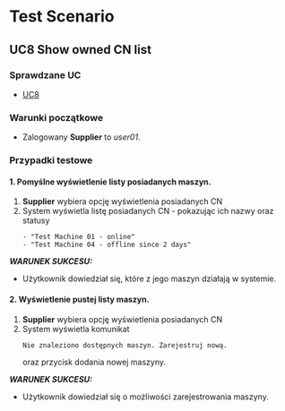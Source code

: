 # Test Scenario

## UC8 Show owned CN list

### Sprawdzane UC

- [UC8](../scenarios/UC8_Show%20owned%20CN%20list)

### Warunki początkowe 

- Zalogowany __Supplier__ to _user01_.

### Przypadki testowe

#### 1. Pomyślne wyświetlenie listy posiadanych maszyn.

1. __Supplier__ wybiera opcję wyświetlenia posiadanych CN
2. System wyświetla listę posiadanych CN - pokazując ich nazwy oraz statusy
    ```
    - "Test Machine 01 - online"
    - "Test Machine 04 - offline since 2 days"
    ```

___WARUNEK SUKCESU:___

- Użytkownik dowiedział się, które z jego maszyn działają w systemie.

#### 2. Wyświetlenie pustej listy maszyn.

1. __Supplier__ wybiera opcję wyświetlenia posiadanych CN
2. System wyświetla komunikat
	```
	Nie znaleziono dostępnych maszyn. Zarejestruj nową.
	```
	oraz przycisk dodania nowej maszyny.

___WARUNEK SUKCESU:___

- Użytkownik dowiedział się o możliwości zarejestrowania maszyny.